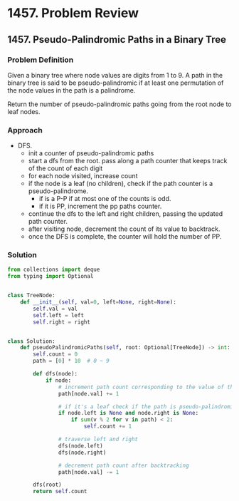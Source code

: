 # 1457. Problem Review

## 1457. Pseudo-Palindromic Paths in a Binary Tree

### Problem Definition
Given a binary tree where node values are digits from 1 to 9. A path in the binary tree is said to be pseudo-palindromic if at least one permutation of the node values in the path is a palindrome.

Return the number of pseudo-palindromic paths going from the root node to leaf nodes.

### Approach
- DFS. 
    - init a counter of pseudo-palindromic paths
    - start a dfs from the root. pass along a path counter that keeps track of the count of each digit
    - for each node visited, increase count
    - if the node is a leaf (no children), check if the path counter is a pseudo-palindrome.
        - if is a P-P if at most one of the counts is odd.
        - if it is PP, increment the pp paths counter.
    - continue the dfs to the left and right children, passing the updated path counter.
    - after visiting node, decrement the count of its value to backtrack.
    - once the DFS is complete, the counter will hold the number of PP.


### Solution

```python
from collections import deque
from typing import Optional


class TreeNode:
    def __init__(self, val=0, left=None, right=None):
        self.val = val
        self.left = left
        self.right = right


class Solution:
    def pseudoPalindromicPaths(self, root: Optional[TreeNode]) -> int:
        self.count = 0
        path = [0] * 10  # 0 ~ 9

        def dfs(node):
            if node:
                # increment path count corresponding to the value of the node
                path[node.val] += 1

                # if it's a leaf check if the path is pseudo-palindromic
                if node.left is None and node.right is None:
                    if sum(v % 2 for v in path) < 2:
                        self.count += 1

                # traverse left and right
                dfs(node.left)
                dfs(node.right)

                # decrement path count after backtracking
                path[node.val] -= 1

        dfs(root)
        return self.count
